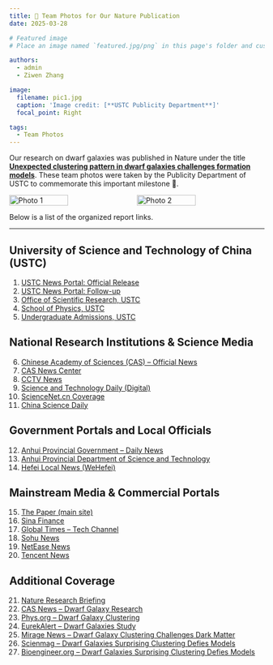```yaml
---
title: 🎉 Team Photos for Our Nature Publication
date: 2025-03-28

# Featured image
# Place an image named `featured.jpg/png` in this page's folder and customize its options here.

authors:
  - admin
  - Ziwen Zhang

image:
  filename: pic1.jpg
  caption: 'Image credit: [**USTC Publicity Department**]'
  focal_point: Right

tags:
  - Team Photos
---
```


Our research on dwarf galaxies was published in Nature under the title [**Unexpected clustering pattern in dwarf galaxies challenges formation models**](https://www.nature.com/articles/s41586-025-08965-5). These team photos were taken by the Publicity Department of USTC to commemorate this important milestone 🥳.

<div style="display: flex; gap: 10px;">
  <img src="./pic0.JPG" alt="Photo 1" style="width: 48%;">
  <img src="./pic1.JPG" alt="Photo 2" style="width: 48%;">
</div>

Below is a list of the organized report links.

---

## University of Science and Technology of China (USTC)

1. [USTC News Portal: Official Release](https://news.ustc.edu.cn/info/1056/91677.htm) 
2. [USTC News Portal: Follow-up](https://news.ustc.edu.cn/info/1056/91712.htm) 
3. [Office of Scientific Research, USTC](https://kyb.ustc.edu.cn/2025/0522/c21899a685711/page.htm)
4. [School of Physics, USTC](https://physics.ustc.edu.cn/2025/0526/c3586a686175/page.htm) 
5. [Undergraduate Admissions, USTC](https://zsb.ustc.edu.cn/2025/0523/c35565a686338/page.htm) 

## National Research Institutions & Science Media

6. [Chinese Academy of Sciences (CAS) – Official News](https://www.cas.cn/syky/202505/t20250521_5069289.shtml)
7. [CAS News Center](https://www.cas.cn/cm/202505/t20250522_5069513.shtml)
8. [CCTV News](https://news.cctv.com/2025/05/22/ARTIhERZkzaNFfZbBU4lbZbW250522.shtml)
9. [Science and Technology Daily (Digital)](https://digitalpaper.stdaily.com/http_www.kjrb.com/kjrb/html/2025-05/22/content_588913.htm)
10. [ScienceNet.cn Coverage](https://news.sciencenet.cn/htmlnews/2025/5/544370.shtm) 
11. [China Science Daily](https://wap.sciencenet.cn/mobile.php?type=daily&mobile=1&mydatetime=2025-5-22)

## Government Portals and Local Officials

12. [Anhui Provincial Government – Daily News](https://www.ah.gov.cn/zwyw/jryw/565427971.html) 
13. [Anhui Provincial Department of Science and Technology](https://kjt.ah.gov.cn/kjzx/mtjj/122877591.html) 
14. [Hefei Local News (WeHefei)](https://www.wehefei.com/news/2025/05/22/c_656117.htm) 

## Mainstream Media & Commercial Portals

15. [The Paper (main site)](https://www.thepaper.cn/newsDetail_forward_30858906)
16. [Sina Finance](https://finance.sina.cn/2025-05-22/detail-inexkrfp2130754.d.html) 
17. [Global Times – Tech Channel](https://tech.huanqiu.com/article/4MmJKof8iDN) 
18. [Sohu News](https://www.sohu.com/a/898030929_120252297) 
19. [NetEase News](https://www.163.com/dy/article/K05133BV0514R9NK.html) 
20. [Tencent News](https://news.qq.com/rain/a/20250529A091H700) 

## Additional Coverage

21. [Nature Research Briefing](https://www.nature.com/articles/d41586-025-01699-4) 
22. [CAS News – Dwarf Galaxy Research](https://english.cas.cn/newsroom/research_news/phys/202505/t20250521_1044189.shtml)
23. [Phys.org – Dwarf Galaxy Clustering](https://phys.org/news/2025-05-dwarf-galaxy-clustering-standard-cold.html) 
24. [EurekAlert – Dwarf Galaxies Study](https://www.eurekalert.org/news-releases/1084875) 
25. [Mirage News – Dwarf Galaxy Clustering Challenges Dark Matter](https://www.miragenews.com/dwarf-galaxy-clustering-challenges-dark-matter-1464780/)
26. [Scienmag – Dwarf Galaxies Surprising Clustering Defies Models](https://scienmag.com/dwarf-galaxies-surprising-clustering-defies-models/) 
27. [Bioengineer.org – Dwarf Galaxies Surprising Clustering Defies Models](https://bioengineer.org/dwarf-galaxies-surprising-clustering-defies-models/) 


